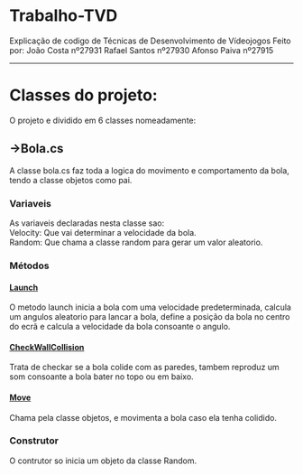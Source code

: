 # Trabalho-TVD
Explicação de codigo de Técnicas de Desenvolvimento de Vídeojogos
Feito por: 
João Costa nº27931
Rafael Santos nº27930
Afonso Paiva nº27915
*** 
# Classes do projeto:

 O projeto e dividido em 6 classes nomeadamente:

## ->Bola.cs
 A classe bola.cs faz toda a logica do movimento e comportamento da bola, tendo a classe objetos como pai.
### Variaveis

As variaveis declaradas nesta classe sao:  
Velocity: Que vai determinar a velocidade da bola.  
Random: Que chama a classe random para gerar um valor aleatorio.  

### Métodos  

   #### <u>Launch</u>  
   O metodo launch inicia a bola com uma velocidade predeterminada, calcula um angulos aleatorio  para lancar a bola, define a posição da bola no centro do ecrã e calcula a velocidade da bola consoante o angulo.  
   #### <u>CheckWallCollision</u>  
   Trata de checkar se a bola colide com as paredes, tambem reproduz um som consoante a bola bater no topo ou em baixo.  
   #### <u>Move</u>  
   Chama pela classe objetos, e movimenta a bola caso ela tenha colidido.

### Construtor

O contrutor so inicia um objeto da classe Random.




